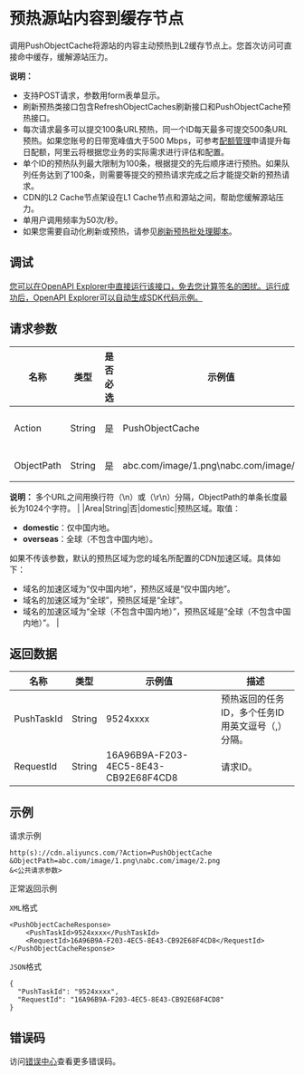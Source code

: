 # 预热源站内容到缓存节点

调用PushObjectCache将源站的内容主动预热到L2缓存节点上。您首次访问可直接命中缓存，缓解源站压力。

**说明：**

-   支持POST请求，参数用form表单显示。
-   刷新预热类接口包含RefreshObjectCaches刷新接口和PushObjectCache预热接口。
-   每次请求最多可以提交100条URL预热，同一个ID每天最多可提交500条URL预热。如果您账号的日带宽峰值大于500 Mbps，可参考[配额管理](https://help.aliyun.com/document_detail/256513.html)申请提升每日配额，阿里云将根据您业务的实际需求进行评估和配置。
-   单个ID的预热队列最大限制为100条，根据提交的先后顺序进行预热。如果队列任务达到了100条，则需要等提交的预热请求完成之后才能提交新的预热请求。
-   CDN的L2 Cache节点架设在L1 Cache节点和源站之间，帮助您缓解源站压力。
-   单用户调用频率为50次/秒。
-   如果您需要自动化刷新或预热，请参见[刷新预热批处理脚本](~~151829~~)。

## 调试

[您可以在OpenAPI Explorer中直接运行该接口，免去您计算签名的困扰。运行成功后，OpenAPI Explorer可以自动生成SDK代码示例。](https://api.aliyun.com/#product=Cdn&api=PushObjectCache&type=RPC&version=2018-05-10)

## 请求参数

|名称|类型|是否必选|示例值|描述|
|--|--|----|---|--|
|Action|String|是|PushObjectCache|系统规定参数。取值：**PushObjectCache**。 |
|ObjectPath|String|是|abc.com/image/1.png\\nabc.com/image/2.png|预热URL，格式为**加速域名/预热的文件**。

 **说明：** 多个URL之间用换行符（\\n）或（\\r\\n）分隔，ObjectPath的单条长度最长为1024个字符。 |
|Area|String|否|domestic|预热区域。取值：

 -   **domestic**：仅中国内地。
-   **overseas**：全球（不包含中国内地）。

 如果不传该参数，默认的预热区域为您的域名所配置的CDN加速区域。具体如下：

 -   域名的加速区域为“仅中国内地”，预热区域是“仅中国内地”。
-   域名的加速区域为“全球”，预热区域是“全球”。
-   域名的加速区域为“全球（不包含中国内地）”，预热区域是“全球（不包含中国内地）”。 |

## 返回数据

|名称|类型|示例值|描述|
|--|--|---|--|
|PushTaskId|String|9524xxxx|预热返回的任务ID，多个任务ID用英文逗号（,）分隔。 |
|RequestId|String|16A96B9A-F203-4EC5-8E43-CB92E68F4CD8|请求ID。 |

## 示例

请求示例

```
http(s)://cdn.aliyuncs.com/?Action=PushObjectCache
&ObjectPath=abc.com/image/1.png\nabc.com/image/2.png
&<公共请求参数>
```

正常返回示例

`XML`格式

```
<PushObjectCacheResponse>
    <PushTaskId>9524xxxx</PushTaskId>
    <RequestId>16A96B9A-F203-4EC5-8E43-CB92E68F4CD8</RequestId>
</PushObjectCacheResponse>
```

`JSON`格式

```
{
  "PushTaskId": "9524xxxx",
  "RequestId": "16A96B9A-F203-4EC5-8E43-CB92E68F4CD8"
}
```

## 错误码

访问[错误中心](https://error-center.aliyun.com/status/product/Cdn)查看更多错误码。

